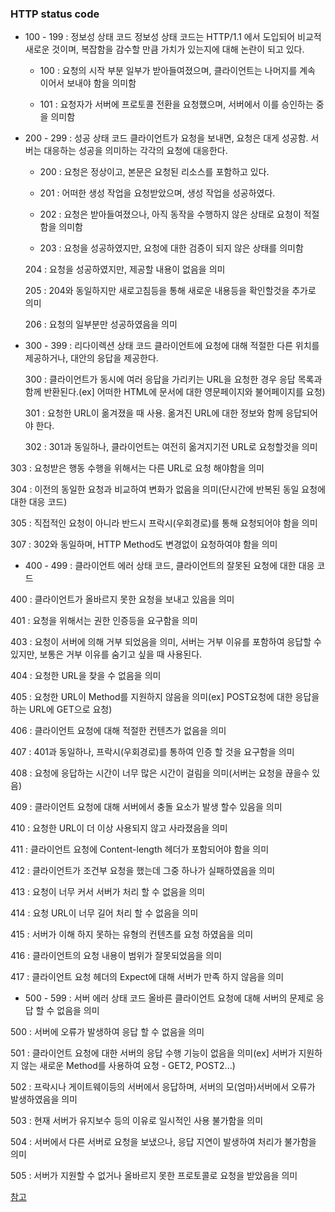 ### HTTP status code 
- 100 - 199 : 정보성 상태 코드
정보성 상태 코드는 HTTP/1.1 에서 도입되어 비교적 새로운 것이며, 복잡함을 감수할 만큼 가치가 있는지에 대해 논란이 되고 있다.

  * 100 : 요청의 시작 부분 일부가 받아들여졌으며, 클라이언트는 나머지를 계속 이어서 보내야 함을 의미함

  * 101 : 요청자가 서버에 프로토콜 전환을 요청했으며, 서버에서 이를 승인하는 중을 의미함

- 200 - 299 : 성공 상태 코드
클라이언트가 요청을 보내면, 요청은 대게 성공함. 서버는 대응하는 성공을 의미하는 각각의 요청에 대응한다.

  * 200 : 요청은 정상이고, 본문은 요청된 리소스를 포함하고 있다.

  * 201 : 어떠한 생성 작업을 요청받았으며, 생성 작업을 성공하였다.

  * 202 : 요청은 받아들여졌으나, 아직 동작을 수행하지 않은 상태로 요청이 적절함을 의미함

  * 203 : 요청을 성공하였지만, 요청에 대한 검증이 되지 않은 상태를 의미함

  204 : 요청을 성공하였지만, 제공할 내용이 없음을 의미

  205 : 204와 동일하지만 새로고침등을 통해 새로운 내용등을 확인할것을 추가로 의미

  206 : 요청의 일부분만 성공하였음을 의미

- 300 - 399 : 리다이렉션 상태 코드
클라이언트에 요청에 대해 적절한 다른 위치를 제공하거나, 대안의 응답을 제공한다.

  300 : 클라이언트가 동시에 여러 응답을 가리키는 URL을 요청한 경우 응답 목록과 함께 반환된다.(ex] 어떠한 HTML에 문서에 대한 영문페이지와 불어페이지를 요청)

  301 : 요청한 URL이 옮겨졌을 때 사용. 옮겨진 URL에 대한 정보와 함께 응답되어야 한다.

  302 : 301과 동일하나, 클라이언트는 여전히 옮겨지기전 URL로 요청할것을 의미

303 : 요청받은 행동 수행을 위해서는 다른 URL로 요청 해야함을 의미

304 : 이전의 동일한 요청과 비교하여 변화가 없음을 의미(단시간에 반복된 동일 요청에 대한 대응 코드)

305 : 직접적인 요청이 아니라 반드시 프락시(우회경로)를 통해 요청되어야 함을 의미

307 : 302와 동일하며, HTTP Method도 변경없이 요청하여야 함을 의미

- 400 - 499 : 클라이언트 에러 상태 코드, 클라이언트의 잘못된 요청에 대한 대응 코드

400 : 클라이언트가 올바르지 못한 요청을 보내고 있음을 의미

401 : 요청을 위해서는 권한 인증등을 요구함을 의미

403 : 요청이 서버에 의해 거부 되었음을 의미, 서버는 거부 이유를 포함하여 응답할 수 있지만, 보통은 거부 이유를 숨기고 싶을 때 사용된다.

404 : 요청한 URL을 찾을 수 없음을 의미

405 : 요청한 URL이 Method를 지원하지 않음을 의미(ex] POST요청에 대한 응답을 하는 URL에 GET으로 요청)

406 : 클라이언트 요청에 대해 적절한 컨텐츠가 없음을 의미

407 : 401과 동일하나, 프락시(우회경로)를 통하여 인증 할 것을 요구함을 의미

408 : 요청에 응답하는 시간이 너무 많은 시간이 걸림을 의미(서버는 요청을 끊을수 있음)

409 : 클라이언트 요청에 대해 서버에서 충돌 요소가 발생 할수 있음을 의미

410 : 요청한 URL이 더 이상 사용되지 않고 사라졌음을 의미

411 : 클라이언트 요청에 Content-length 헤더가 포함되어야 함을 의미

412 : 클라이언트가 조건부 요청을 했는데 그중 하나가 실패하였음을 의미

413 : 요청이 너무 커서 서버가 처리 할 수 없음을 의미

414 : 요청 URL이 너무 길어 처리 할 수 없음을 의미

415 : 서버가 이해 하지 못하는 유형의 컨텐츠를 요청 하였음을 의미

416 : 클라이언트의 요청 내용이 범위가 잘못되었음을 의미

417 : 클라이언트 요청 헤더의 Expect에 대해 서버가 만족 하지 않음을 의미

- 500 - 599 : 서버 에러 상태 코드
올바른 클라이언트 요청에 대해 서버의 문제로 응답 할 수 없음을 의미

500 : 서버에 오류가 발생하여 응답 할 수 없음을 의미

501 : 클라이언트 요청에 대한 서버의 응답 수행 기능이 없음을 의미(ex] 서버가 지원하지 않는 새로운 Method를 사용하여 요청 - GET2, POST2...)

502 : 프락시나 게이트웨이등의 서버에서 응답하며, 서버의 모(엄마)서버에서 오류가 발생하였음을 의미

503 : 현재 서버가 유지보수 등의 이유로 일시적인 사용 불가함을 의미

504 : 서버에서 다른 서버로 요청을 보냈으나, 응답 지연이 발생하여 처리가 불가함을 의미

505 : 서버가 지원할 수 없거나 올바르지 못한 프로토콜로 요청을 받았음을 의미

[참고](https://developer.mozilla.org/ko/docs/Web/HTTP/Status)